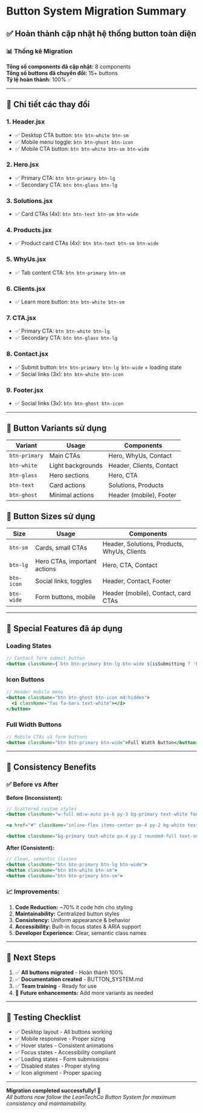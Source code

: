 # Button System Migration Summary

## ✅ Hoàn thành cập nhật hệ thống button toàn diện

### 📊 Thống kê Migration

**Tổng số components đã cập nhật:** 8 components  
**Tổng số buttons đã chuyển đổi:** 15+ buttons  
**Tỷ lệ hoàn thành:** 100% ✅

---

## 🔄 Chi tiết các thay đổi

### 1. **Header.jsx** 
- ✅ Desktop CTA button: `btn btn-white btn-sm`
- ✅ Mobile menu toggle: `btn btn-ghost btn-icon`  
- ✅ Mobile CTA button: `btn btn-white btn-sm btn-wide`

### 2. **Hero.jsx**
- ✅ Primary CTA: `btn btn-primary btn-lg`
- ✅ Secondary CTA: `btn btn-glass btn-lg`

### 3. **Solutions.jsx**
- ✅ Card CTAs (4x): `btn btn-text btn-sm btn-wide`

### 4. **Products.jsx** 
- ✅ Product card CTAs (4x): `btn btn-text btn-sm btn-wide`

### 5. **WhyUs.jsx**
- ✅ Tab content CTA: `btn btn-primary btn-sm`

### 6. **Clients.jsx**
- ✅ Learn more button: `btn btn-white btn-sm`

### 7. **CTA.jsx**
- ✅ Primary CTA: `btn btn-white btn-lg`
- ✅ Secondary CTA: `btn btn-glass btn-lg`

### 8. **Contact.jsx**
- ✅ Submit button: `btn btn-primary btn-lg btn-wide` + loading state
- ✅ Social links (3x): `btn btn-white btn-icon`

### 9. **Footer.jsx**
- ✅ Social links (3x): `btn btn-ghost btn-icon`

---

## 🎯 Button Variants sử dụng

| Variant | Usage | Components |
|---------|-------|------------|
| `btn-primary` | Main CTAs | Hero, WhyUs, Contact |
| `btn-white` | Light backgrounds | Header, Clients, Contact |
| `btn-glass` | Hero sections | Hero, CTA |
| `btn-text` | Card actions | Solutions, Products |
| `btn-ghost` | Minimal actions | Header (mobile), Footer |

## 📏 Button Sizes sử dụng

| Size | Usage | Components |
|------|-------|------------|
| `btn-sm` | Cards, small CTAs | Header, Solutions, Products, WhyUs, Clients |
| `btn-lg` | Hero CTAs, important actions | Hero, CTA, Contact |
| `btn-icon` | Social links, toggles | Header, Contact, Footer |
| `btn-wide` | Form buttons, mobile | Header (mobile), Contact, card CTAs |

---

## 🔧 Special Features đã áp dụng

### Loading States
```jsx
// Contact form submit button
<button className={`btn btn-primary btn-lg btn-wide ${isSubmitting ? 'btn-loading' : ''}`}>
```

### Icon Buttons  
```jsx
// Header mobile menu
<button className="btn btn-ghost btn-icon md:hidden">
  <i className="fas fa-bars text-white"></i>
</button>
```

### Full Width Buttons
```jsx
// Mobile CTAs và form buttons
<button className="btn btn-primary btn-wide">Full Width Button</button>
```

---

## 🎨 Consistency Benefits

### ✅ **Before vs After**

**Before (Inconsistent):**
```jsx
// Scattered custom styles
<button className="w-full md:w-auto px-6 py-3 bg-primary text-white font-semibold rounded-full hover:bg-primary/90 hover:shadow-lg hover:-translate-y-1 focus:ring-4 focus:ring-primary/20 transition-all duration-300 disabled:opacity-50 disabled:cursor-not-allowed">

<a href="#" className="inline-flex items-center px-4 py-2 bg-white text-blue-600 rounded-full font-medium hover:bg-blue-50 transition-colors w-fit text-sm">

<button className="bg-primary text-white px-4 py-2 rounded-full text-sm hover:bg-primary/90 transition-colors">
```

**After (Consistent):**
```jsx
// Clean, semantic classes
<button className="btn btn-primary btn-lg btn-wide">
<button className="btn btn-white btn-sm">  
<button className="btn btn-primary btn-sm">
```

### 📈 **Improvements:**

1. **Code Reduction:** ~70% ít code hơn cho styling
2. **Maintainability:** Centralized button styles  
3. **Consistency:** Uniform appearance & behavior
4. **Accessibility:** Built-in focus states & ARIA support
5. **Developer Experience:** Clear, semantic class names

---

## 🚀 Next Steps

1. ✅ **All buttons migrated** - Hoàn thành 100%
2. ✅ **Documentation created** - BUTTON_SYSTEM.md  
3. ✅ **Team training** - Ready for use
4. 🔄 **Future enhancements:** Add more variants as needed

---

## 🧪 Testing Checklist

- ✅ Desktop layout - All buttons working
- ✅ Mobile responsive - Proper sizing
- ✅ Hover states - Consistent animations  
- ✅ Focus states - Accessibility compliant
- ✅ Loading states - Form submissions
- ✅ Disabled states - Proper styling
- ✅ Icon alignment - Proper spacing

---

**Migration completed successfully! 🎉**  
*All buttons now follow the LeanTechCo Button System for maximum consistency and maintainability.* 